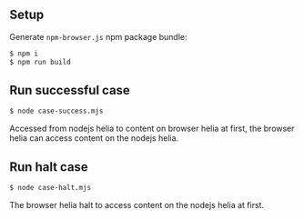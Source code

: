 ## Setup

Generate `npm-browser.js` npm package bundle:

```sh
$ npm i
$ npm run build
```

## Run successful case

```sh
$ node case-success.mjs
```

Accessed from nodejs helia to content on browser helia at first, the browser helia can access content on the nodejs helia.

## Run halt case

```sh
$ node case-halt.mjs
```

The browser helia halt to access content on the nodejs helia at first.
